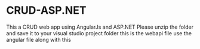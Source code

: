 # CRUD-ASP.NET
This a CRUD web app using AngularJs and ASP.NET
Please unzip the folder and save it to your visual studio project folder
this is the webapi file use the angular file along with this
